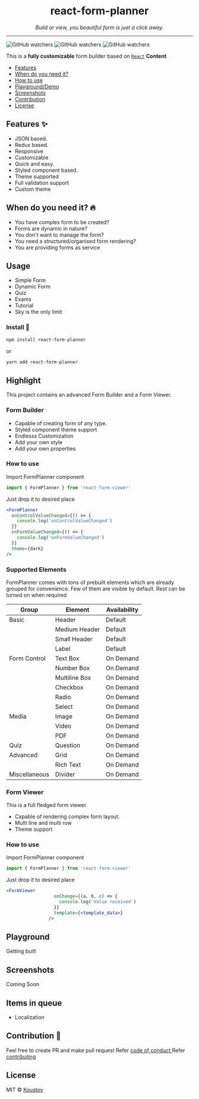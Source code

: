 <div align="center">
   <p>
    <h1>react-form-planner</h1>
  </p>
  <p>
     <i>Build or view, you beautiful form is just a click away.</i>
  </p>

  <p>

  </p>
</div>

---

![GitHub watchers](https://img.shields.io/github/watchers/koustov/react-form-planner.svg?logo=github&label=Watch) ![GitHub watchers](https://img.shields.io/github/issues/koustov/react-form-planner?logo=github&label=Issues) ![GitHub watchers](https://img.shields.io/github/stars/koustov/react-form-planner?logo=github&label=Stars)

This is a **fully customizable** form builder based on [`React`](https://facebook.github.io/react/)
**Content**

- [Features](##features)
- [When do you need it?](##when_do_you_need_it?)
- [How to use](##Howtouse?)
- [Playground/Demo](##playground)
- [Screenshots](##screenshots)
- [Contribution](##contribution)
- [License](##license)

## Features ✨

- JSON based.
- Redux based.
- Responsive
- Customizable
- Quick and easy.
- Styled component based.
- Theme supported
- Full validation support
- Custom theme

## When do you need it? 🔥

- You have complex form to be created?
- Forms are dynamic in nature?
- You don't want to manage the form?
- You need a structured/organised form rendering?
- You are providing forms as service

## Usage

- Simple Form
- Dynamic Form
- Quiz
- Exams
- Tutorial
- Sky is the only limit

### Install 🐙

```bash
npm install react-form-planner
```

or

```bash
yarn add react-form-planner
```

## Highlight

This project contains an advanced Form Builder and a Form Viewer.

### Form Builder

- Capable of creating form of any type.
- Styled component theme support
- Endlesss Customization
- Add your own style
- Add your own properties

### How to use

Import FormPlanner component

```jsx
import { FormPlanner } from 'react-form-viewer'
```

Just drop it to desired place

```jsx
<FormPlanner
  onControlValueChanged={() => {
    console.log('onControlValueChanged')
  }}
  onFormValueChanged={() => {
    console.log('onFormValueChanged')
  }}
  theme={dark}
/>
```

### Supported Elements

FormPlanner comes with tons of prebuilt elements which are already grouped for convenience. Few of them are visible by default. Rest can be turned on when required

| Group         | Element       | Availability |
| ------------- | ------------- | ------------ |
| Basic         | Header        | Default      |
|               | Medium Header | Default      |
|               | Small Header  | Default      |
|               | Label         | Default      |
| Form Control  | Text Box      | On Demand    |
|               | Number Box    | On Demand    |
|               | Multiline Box | On Demand    |
|               | Checkbox      | On Demand    |
|               | Radio         | On Demand    |
|               | Select        | On Demand    |
| Media         | Image         | On Demand    |
|               | Video         | On Demand    |
|               | PDF           | On Demand    |
| Quiz          | Question      | On Demand    |
| Advanced      | Grid          | On Demand    |
|               | Rich Text     | On Demand    |
| Miscellaneous | Divider       | On Demand    |

### Form Viewer

This is a full fledged form viewer.

- Capable of rendering complex form layout.
- Multi line and multi row
- Theme support

### How to use

Import FormPlanner component

```jsx
import { FormPlanner } from 'react-form-viewer'
```

Just drop it to desired place

```jsx
<FormViewer
                  onChange={(a, b, c) => {
                    console.log('Value received')
                  }}
                  template={<template_data>}
                />
```

## Playground

Getting built

## Screenshots

Coming Soon

## Items in queue

- Localization

## Contribution 🍰

Feel free to create PR and make pull request
Refer [code of conduct ](./CODE_OF_CONDUCT.md)
Refer [contributing ](./CONTRIBUTING.md)

## License

MIT © [Koustov](https://github.com/koustov)
